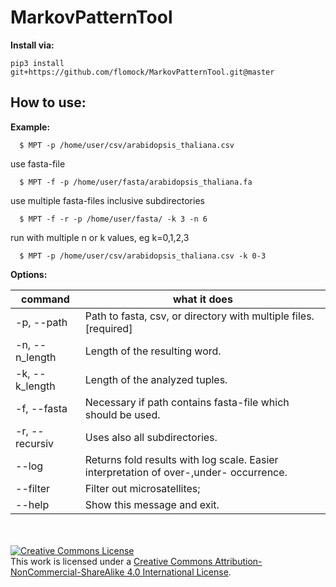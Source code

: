 # MarkovPatternTool
**Install via:**
```
pip3 install git+https://github.com/flomock/MarkovPatternTool.git@master
```



## How to use:

  **Example:**
```
  $ MPT -p /home/user/csv/arabidopsis_thaliana.csv
```
  use fasta-file
```
  $ MPT -f -p /home/user/fasta/arabidopsis_thaliana.fa
```
  use multiple fasta-files inclusive subdirectories
```
  $ MPT -f -r -p /home/user/fasta/ -k 3 -n 6
```
  run with multiple n or k values, eg k=0,1,2,3
```
  $ MPT -p /home/user/csv/arabidopsis_thaliana.csv -k 0-3
```  

**Options:**

command | what it does
  ------------- | -------------
-p, --path              |Path to fasta, csv, or directory with multiple files.  [required]
-n, --n_length   |Length of the resulting word.
-k, --k_length |Length of the analyzed tuples.
-f, --fasta             |Necessary if path contains fasta-file which should be used.
-r, --recursiv          |Uses also all subdirectories.
--log                   |Returns fold results with log scale. Easier interpretation of over-,under- occurrence.
--filter                |Filter out microsatellites;
--help                  |Show this message and exit.

<br><br>
<a rel="license" href="http://creativecommons.org/licenses/by-nc-sa/4.0/"><img alt="Creative Commons License" style="border-width:0" src="https://i.creativecommons.org/l/by-nc-sa/4.0/88x31.png" /></a><br />This work is licensed under a <a rel="license" href="http://creativecommons.org/licenses/by-nc-sa/4.0/">Creative Commons Attribution-NonCommercial-ShareAlike 4.0 International License</a>.

